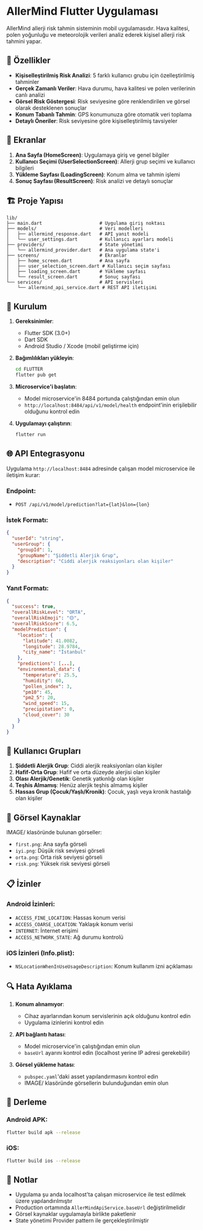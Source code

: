 # AllerMind Flutter Uygulaması

AllerMind allerji risk tahmin sisteminin mobil uygulamasıdır. Hava kalitesi, polen yoğunluğu ve meteorolojik verileri analiz ederek kişisel allerji risk tahmini yapar.

## 🚀 Özellikler

- **Kişiselleştirilmiş Risk Analizi**: 5 farklı kullanıcı grubu için özelleştirilmiş tahminler
- **Gerçek Zamanlı Veriler**: Hava durumu, hava kalitesi ve polen verilerinin canlı analizi
- **Görsel Risk Göstergesi**: Risk seviyesine göre renklendirilen ve görsel olarak desteklenen sonuçlar
- **Konum Tabanlı Tahmin**: GPS konumunuza göre otomatik veri toplama
- **Detaylı Öneriler**: Risk seviyesine göre kişiselleştirilmiş tavsiyeler

## 📱 Ekranlar

1. **Ana Sayfa (HomeScreen)**: Uygulamaya giriş ve genel bilgiler
2. **Kullanıcı Seçimi (UserSelectionScreen)**: Allerji grup seçimi ve kullanıcı bilgileri
3. **Yükleme Sayfası (LoadingScreen)**: Konum alma ve tahmin işlemi
4. **Sonuç Sayfası (ResultScreen)**: Risk analizi ve detaylı sonuçlar

## 🏗️ Proje Yapısı

```
lib/
├── main.dart                     # Uygulama giriş noktası
├── models/                       # Veri modelleri
│   ├── allermind_response.dart   # API yanıt modeli
│   └── user_settings.dart        # Kullanıcı ayarları modeli
├── providers/                    # State yönetimi
│   └── allermind_provider.dart   # Ana uygulama state'i
├── screens/                      # Ekranlar
│   ├── home_screen.dart          # Ana sayfa
│   ├── user_selection_screen.dart # Kullanıcı seçim sayfası
│   ├── loading_screen.dart       # Yükleme sayfası
│   └── result_screen.dart        # Sonuç sayfası
└── services/                     # API servisleri
    └── allermind_api_service.dart # REST API iletişimi
```

## 🔧 Kurulum

1. **Gereksinimler**:
   - Flutter SDK (3.0+)
   - Dart SDK
   - Android Studio / Xcode (mobil geliştirme için)

2. **Bağımlılıkları yükleyin**:
   ```bash
   cd FLUTTER
   flutter pub get
   ```

3. **Microservice'i başlatın**:
   - Model microservice'in 8484 portunda çalıştığından emin olun
   - `http://localhost:8484/api/v1/model/health` endpoint'inin erişilebilir olduğunu kontrol edin

4. **Uygulamayı çalıştırın**:
   ```bash
   flutter run
   ```

## 🌐 API Entegrasyonu

Uygulama `http://localhost:8484` adresinde çalışan model microservice ile iletişim kurar:

### Endpoint:
- `POST /api/v1/model/prediction?lat={lat}&lon={lon}`

### İstek Formatı:
```json
{
  "userId": "string",
  "userGroup": {
    "groupId": 1,
    "groupName": "Şiddetli Alerjik Grup",
    "description": "Ciddi alerjik reaksiyonları olan kişiler"
  }
}
```

### Yanıt Formatı:
```json
{
  "success": true,
  "overallRiskLevel": "ORTA",
  "overallRiskEmoji": "🟡",
  "overallRiskScore": 6.5,
  "modelPrediction": {
    "location": {
      "latitude": 41.0082,
      "longitude": 28.9784,
      "city_name": "İstanbul"
    },
    "predictions": [...],
    "environmental_data": {
      "temperature": 25.5,
      "humidity": 60,
      "pollen_index": 3,
      "pm10": 45,
      "pm2_5": 20,
      "wind_speed": 15,
      "precipitation": 0,
      "cloud_cover": 30
    }
  }
}
```

## 👥 Kullanıcı Grupları

1. **Şiddetli Alerjik Grup**: Ciddi alerjik reaksiyonları olan kişiler
2. **Hafif-Orta Grup**: Hafif ve orta düzeyde alerjisi olan kişiler
3. **Olası Alerjik/Genetik**: Genetik yatkınlığı olan kişiler
4. **Teşhis Almamış**: Henüz alerjik teşhis almamış kişiler
5. **Hassas Grup (Çocuk/Yaşlı/Kronik)**: Çocuk, yaşlı veya kronik hastalığı olan kişiler

## 🎨 Görsel Kaynaklar

IMAGE/ klasöründe bulunan görseller:
- `first.png`: Ana sayfa görseli
- `iyi.png`: Düşük risk seviyesi görseli
- `orta.png`: Orta risk seviyesi görseli  
- `risk.png`: Yüksek risk seviyesi görseli

## 📋 İzinler

### Android İzinleri:
- `ACCESS_FINE_LOCATION`: Hassas konum verisi
- `ACCESS_COARSE_LOCATION`: Yaklaşık konum verisi
- `INTERNET`: İnternet erişimi
- `ACCESS_NETWORK_STATE`: Ağ durumu kontrolü

### iOS İzinleri (Info.plist):
- `NSLocationWhenInUseUsageDescription`: Konum kullanım izni açıklaması

## 🔍 Hata Ayıklama

1. **Konum alınamıyor**: 
   - Cihaz ayarlarından konum servislerinin açık olduğunu kontrol edin
   - Uygulama izinlerini kontrol edin

2. **API bağlantı hatası**:
   - Model microservice'in çalıştığından emin olun
   - `baseUrl` ayarını kontrol edin (localhost yerine IP adresi gerekebilir)

3. **Görsel yükleme hatası**:
   - `pubspec.yaml`'daki asset yapılandırmasını kontrol edin
   - IMAGE/ klasöründe görsellerin bulunduğundan emin olun

## 🚀 Derleme

### Android APK:
```bash
flutter build apk --release
```

### iOS:
```bash
flutter build ios --release
```

## 📝 Notlar

- Uygulama şu anda localhost'ta çalışan microservice ile test edilmek üzere yapılandırılmıştır
- Production ortamında `AllerMindApiService.baseUrl` değiştirilmelidir
- Görsel kaynaklar uygulamayla birlikte paketlenir
- State yönetimi Provider pattern ile gerçekleştirilmiştir